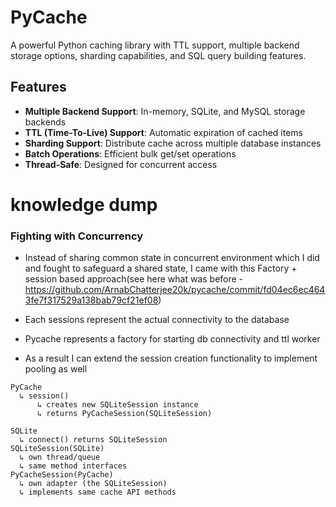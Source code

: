 # PyCache

A powerful Python caching library with TTL support, multiple backend storage options, sharding capabilities, and SQL query building features.

## Features

- **Multiple Backend Support**: In-memory, SQLite, and MySQL storage backends
- **TTL (Time-To-Live) Support**: Automatic expiration of cached items
- **Sharding Support**: Distribute cache across multiple database instances
- **Batch Operations**: Efficient bulk get/set operations
- **Thread-Safe**: Designed for concurrent access

# knowledge dump

### Fighting with Concurrency
* Instead of sharing common state in concurrent environment which I did and fought to safeguard a shared state, I came with this Factory + session based approach(see here what was before - https://github.com/ArnabChatterjee20k/pycache/commit/fd04ec6ec4643fe7f317529a138bab79cf21ef08)

* Each sessions represent the actual connectivity to the database

* Pycache represents a factory for starting db connectivity and ttl worker

* As a result I can extend the session creation functionality to implement pooling as well
```
PyCache
  ↳ session()
      ↳ creates new SQLiteSession instance
      ↳ returns PyCacheSession(SQLiteSession)

SQLite
  ↳ connect() returns SQLiteSession
SQLiteSession(SQLite)
  ↳ own thread/queue
  ↳ same method interfaces
PyCacheSession(PyCache)
  ↳ own adapter (the SQLiteSession)
  ↳ implements same cache API methods
```